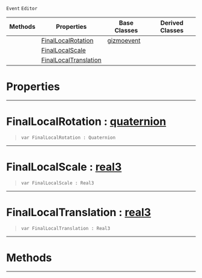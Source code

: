  `Event` `Editor`



|Methods|Properties|Base Classes|Derived Classes|
|---|---|---|---|
| |[ FinalLocalRotation](https://github.com/zeroengineteam/ZeroDocs/blob/master/code_reference/class_reference/objecttransformgizmoevent.markdown#finallocalrotation-zero)|[gizmoevent](https://github.com/zeroengineteam/ZeroDocs/blob/master/code_reference/class_reference/gizmoevent.markdown)| |
| |[ FinalLocalScale](https://github.com/zeroengineteam/ZeroDocs/blob/master/code_reference/class_reference/objecttransformgizmoevent.markdown#finallocalscale-zero-eng)| | |
| |[ FinalLocalTranslation](https://github.com/zeroengineteam/ZeroDocs/blob/master/code_reference/class_reference/objecttransformgizmoevent.markdown#finallocaltranslation-ze)| | |


 #  Properties


---  
 #  FinalLocalRotation : [quaternion](https://github.com/zeroengineteam/ZeroDocs/blob/master/code_reference/zilch_base_types/quaternion.markdown)

> 
> ``` lang=cpp, name=Zilch
> var FinalLocalRotation : Quaternion


---  
 #  FinalLocalScale : [real3](https://github.com/zeroengineteam/ZeroDocs/blob/master/code_reference/zilch_base_types/real3.markdown)

> 
> ``` lang=cpp, name=Zilch
> var FinalLocalScale : Real3


---  
 #  FinalLocalTranslation : [real3](https://github.com/zeroengineteam/ZeroDocs/blob/master/code_reference/zilch_base_types/real3.markdown)

> 
> ``` lang=cpp, name=Zilch
> var FinalLocalTranslation : Real3


---  
 #  Methods


---  
 

 
